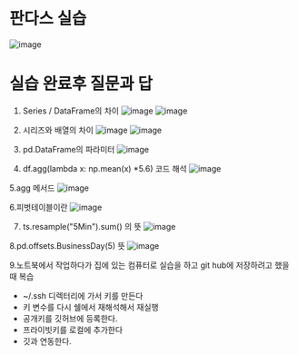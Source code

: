 # 판다스 실습


![image](https://github.com/user-attachments/assets/f1d42fd5-8a0c-4b80-8441-dcf105d1410e)


# 실습 완료후 질문과 답 

1. Series / DataFrame의 차이
   ![image](https://github.com/user-attachments/assets/8277a7c9-cf0e-4d07-bb1b-dc440419dfad)
   ![image](https://github.com/user-attachments/assets/d6c17772-6299-4795-af4f-360874393597)


2. 시리즈와 배열의 차이
![image](https://github.com/user-attachments/assets/67c7e249-7aa8-41d0-bd72-9ed75ad0cec0)
![image](https://github.com/user-attachments/assets/47d07a19-cca7-4499-9931-ac12c158aa47)

3. pd.DataFrame의 파라미터
![image](https://github.com/user-attachments/assets/e975d403-f4de-4f67-bf1b-f70c44a3bbce)

4. df.agg(lambda x: np.mean(x) *5.6)  코드 해석
![image](https://github.com/user-attachments/assets/3a85e649-6f1d-4793-ae2a-60fc9ec13b54)

5.agg 메서드
![image](https://github.com/user-attachments/assets/5ef9bd6d-ae4b-404f-abc7-8c0c09b0dd4c)

6.피벗테이블이란
![image](https://github.com/user-attachments/assets/48f14210-9184-48d4-904d-443b8ff0f122)

7. ts.resample("5Min").sum()  의 뜻
![image](https://github.com/user-attachments/assets/c6a69222-6049-4255-85aa-d99d300b638b)

8.pd.offsets.BusinessDay(5) 뜻 
![image](https://github.com/user-attachments/assets/871ea878-429a-4b47-8c73-f1b7373e2c87)

9.노트북에서 작업하다가 집에 있는 컴퓨터로 실습을 하고 git hub에 저장하려고 했을때 복습

* ~/.ssh 디렉터리에 가서 키를 만든다
* 키 변수를 다시 쉘에서 재해석해서 재실행 
* 공개키를 깃허브에 등록한다.
* 프라이빗키를 로컬에 추가한다
* 깃과 연동한다.








